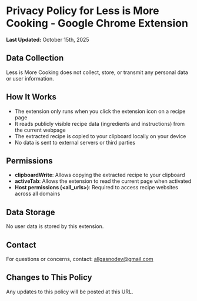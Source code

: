 # Privacy Policy for Less is More Cooking - Google Chrome Extension

**Last Updated:** October 15th, 2025

## Data Collection
Less is More Cooking does not collect, store, or transmit any personal data or user information.
## How It Works
- The extension only runs when you click the extension icon on a recipe page
- It reads publicly visible recipe data (ingredients and instructions) from the current webpage
- The extracted recipe is copied to your clipboard locally on your device
- No data is sent to external servers or third parties

## Permissions
- **clipboardWrite**: Allows copying the extracted recipe to your clipboard
- **activeTab**: Allows the extension to read the current page when activated
- **Host permissions (<all_urls>)**: Required to access recipe websites across all domains

## Data Storage
No user data is stored by this extension.

## Contact
For questions or concerns, contact: allgasnodev@gmail.com

## Changes to This Policy
Any updates to this policy will be posted at this URL.